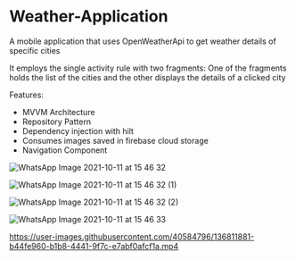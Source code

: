 # Weather-Application
A mobile application that uses OpenWeatherApi to get weather details of specific cities

It employs the single activity rule with two fragments:
One of the fragments holds the list of the cities and the other displays the details of a clicked city

Features:
- MVVM Architecture
- Repository Pattern
- Dependency injection with hilt
- Consumes images saved in firebase cloud storage
- Navigation Component

![WhatsApp Image 2021-10-11 at 15 46 32](https://user-images.githubusercontent.com/40584796/136811313-c22d7aee-c479-44c1-b165-83385ac58d23.jpeg)

![WhatsApp Image 2021-10-11 at 15 46 32 (1)](https://user-images.githubusercontent.com/40584796/136811429-dd3e2809-d82c-4111-ab36-46026c66b9ef.jpeg)

![WhatsApp Image 2021-10-11 at 15 46 32 (2)](https://user-images.githubusercontent.com/40584796/136811581-e903da22-649a-4c4e-b4ff-dca90cb9c741.jpeg)

![WhatsApp Image 2021-10-11 at 15 46 33](https://user-images.githubusercontent.com/40584796/136811682-288fc0ac-898e-4e6b-9a54-35117980985a.jpeg)

https://user-images.githubusercontent.com/40584796/136811881-b44fe960-b1b8-4441-9f7c-e7abf0afcf1a.mp4



